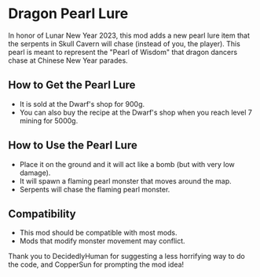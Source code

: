 # Dragon Pearl Lure

In honor of Lunar New Year 2023, this mod adds a new pearl lure item that the serpents in Skull Cavern will chase (instead of you, the player). This pearl is meant to represent the "Pearl of Wisdom" that dragon dancers chase at Chinese New Year parades. 

## How to Get the Pearl Lure
* It is sold at the Dwarf's shop for 900g.
* You can also buy the recipe at the Dwarf's shop when you reach level 7 mining for 5000g.

## How to Use the Pearl Lure
* Place it on the ground and it will act like a bomb (but with very low damage).
* It will spawn a flaming pearl monster that moves around the map.
* Serpents will chase the flaming pearl monster.

## Compatibility
* This mod should be compatible with most mods.
* Mods that modify monster movement may conflict.

Thank you to DecidedlyHuman for suggesting a less horrifying way to do the code, and CopperSun for prompting the mod idea!
